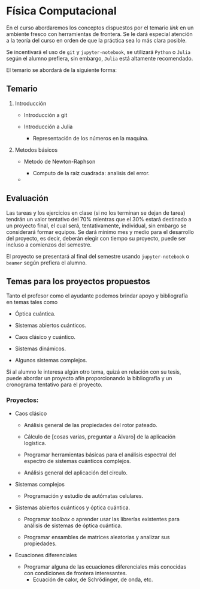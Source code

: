 Física Computacional
===============================

En el curso abordaremos los conceptos dispuestos por el temario _link_ en un ambiente fresco con herramientas de frontera. Se le dará especial
atención a la teoría del curso en orden de que la práctica sea lo más clara  posible.

Se incentivará el uso de `git` y `jupyter-notebook`, se utilizará `Python` o `Julia` según el alumno prefiera, sin embargo, `Julia` está altamente recomendado.

El temario se abordará de la siguiente forma:

Temario
---------------------------------

1. Introducción 
	* Introducción a git

	* Introducción a Julia
		* Representación de los números en la maquina.
		
2. Metodos básicos

	* Metodo de Newton-Raphson
		* Computo de la raíz cuadrada: analisis del error.
		
	* 


Evaluación
---------------------------------

Las tareas y los ejercicios en clase (si no los terminan se dejan de tarea) tendrán un valor tentativo del 70% mientras que el 30% estará destinado
a un proyecto final, el cual será, tentativamente, individual, sin embargo se considerará formar equipos. Se dará mínimo mes y medio para el desarrollo del proyecto,
es decir, deberán elegir con tiempo su proyecto, puede ser incluso a comienzos del semestre.

El proyecto se presentará al final del semestre usando `jupyter-notebook` o `beamer` según prefiera el alumno. 

Temas para los proyectos propuestos
---------------------------------

Tanto el profesor como el ayudante podemos brindar apoyo y bibliografía en temas tales como

* Óptica cuántica.

* Sistemas abiertos cuánticos.

* Caos clásico y cuántico.

* Sistemas dinámicos.

* Algunos sistemas complejos.

Si al alumno le interesa algún otro tema, quizá en relación con su tesis, 
puede abordar un proyecto afín proporcionando la bibliografía y un cronograma tentativo para el proyecto.

### Proyectos:

* Caos clásico
	* Análisis general de las propiedades del rotor pateado.

	* Cálculo de [cosas varias, preguntar a Alvaro] de la aplicación logística.

	* Programar herramientas básicas para el análisis espectral del espectro de sistemas cuánticos complejos.

	* Análisis general del aplicación del circulo.

* Sistemas complejos

	* Programación y estudio de autómatas celulares.

* Sistemas abiertos cuánticos y óptica cuántica.

	* Programar _toolbox_ o aprender usar las librerías existentes para análisis de sistemas de óptica cuántica.

	* Programar ensambles de matrices aleatorias y analizar sus propiedades.

* Ecuaciones diferenciales

	* Programar alguna de las ecuaciones diferenciales más conocidas con condiciones de frontera interesantes.
		*  Ecuación de calor, de Schrödinger, de onda, etc.
